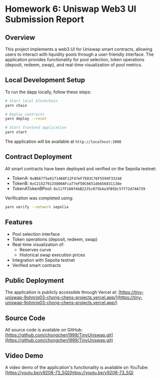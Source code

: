 # Homework 6: Uniswap Web3 UI Submission Report

## Overview
This project implements a web3 UI for Uniswap smart contracts, allowing users to interact with liquidity pools through a user-friendly interface. The application provides functionality for pool selection, token operations (deposit, redeem, swap), and real-time visualization of pool metrics.

## Local Development Setup
To run the dapp locally, follow these steps:

```bash
# Start local blockchain
yarn chain

# Deploy contracts
yarn deploy --reset

# Start frontend application
yarn start
```

The application will be available at `http://localhost:3000`

## Contract Deployment
All smart contracts have been deployed and verified on the Sepolia testnet:

- TokenA: `0xB667f5e8171468F12F47eF7E03C76F5594F33248`
- TokenB: `0xC215279133800AFca77eF50C6651db656831138e`
- TokenATokenBPool: `0x117F180f4bB2235c075b4a3FB5Dc5ff72d74A739`

Verification was completed using:
```bash
yarn verify --network sepolia
```

## Features
- Pool selection interface
- Token operations (deposit, redeem, swap)
- Real-time visualization of:
  - Reserves curve
  - Historical swap execution prices
- Integration with Sepolia testnet
- Verified smart contracts

## Public Deployment
The application is publicly accessible through Vercel at:
[https://tiny-uniswap-9ohnriq03-chong-chens-projects.vercel.app/](https://tiny-uniswap-9ohnriq03-chong-chens-projects.vercel.app/)

## Source Code
All source code is available on GitHub:
[https://github.com/chongchen1999/TinyUniswap.git](https://github.com/chongchen1999/TinyUniswap.git)

## Video Demo
A video demo of the application's functionality is available on YouTube:
[https://youtu.be/v9208-73_5Q](https://youtu.be/v9208-73_5Q)